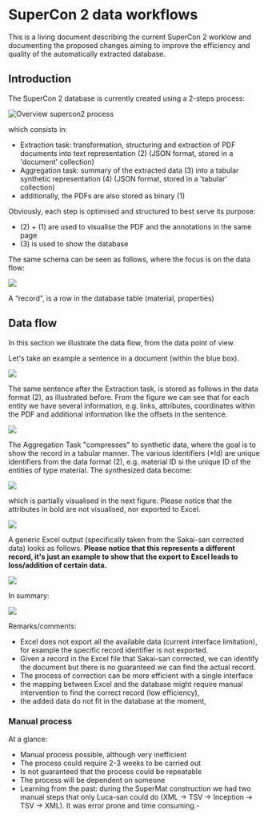 # SuperCon 2 data workflows

This is a living document describing the current SuperCon 2 worklow and documenting the proposed changes aiming to improve the efficiency and quality of the automatically extracted database. 

## Introduction

The SuperCon 2 database is currently created using a 2-steps process:

![Overview supercon2 process](images/current-workflow.png)

which consists in:
 - Extraction task: transformation, structuring and extraction of PDF documents into text representation (2) (JSON format, stored in a 'document' collection)
 - Aggregation task: summary of the extracted data (3) into a tabular synthetic representation (4) (JSON format, stored in a 'tabular' collection)
 - additionally, the PDFs are also stored as binary (1)

Obviously, each step is optimised and structured to best serve its purpose: 
 - (2) + (1) are used to visualise the PDF and the annotations in the same page 
 - (3) is used to show the database 

The same schema can be seen as follows, where the focus is on the data flow:

![](images/data-flow.png)


A “record”, is a row in the database table (material, properties)

## Data flow

In this section we illustrate the data flow, from the data point of view.

Let's take an example a sentence in a document (within the blue box).

![](images/data-flow-1.png)

The same sentence after the Extraction task, is stored as follows in the data format (2), as illustrated before. From the figure we can see that for each entity we have several information, e.g. links, attributes, coordinates within the PDF and additional information like the offsets in the sentence.

![](images/data-flow-2.png)

The Aggregation Task "compresses" to synthetic data, where the goal is to show the record in a tabular manner.
The various identifiers (*Id) are unique identifiers from the data format (2), e.g. material ID si the unique ID of the entities of type material.
The synthesized data become:

![](images/data-flow-3.png)

which is partially visualised in the next figure. 
Please notice that the attributes in bold are not visualised, nor exported to Excel.

![](images/data-flow-4.png)

A generic Excel output (specifically taken from the Sakai-san corrected data) looks as follows. 
**Please notice that this represents a different record, it's just an example to show that the export to Excel leads to loss/addition of certain data.**
 
![](images/data-flow-5.png)

In summary: 

![](images/data-flow-summary.png)

Remarks/comments: 
- Excel does not export all the available data (current interface limitation), for example the specific record identifier is not exported. 
- Given a record in the Excel file that Sakai-san corrected, we can identify the document but there is no guaranteed we can find the actual record.
- The process of correction can be more efficient with a single interface
- the mapping between Excel and the database might require manual intervention to find the correct record (low efficiency),
- the added data do not fit in the database at the moment, 

### Manual process

At a glance: 
- Manual process possible, although very inefficient
- The process could require 2-3 weeks to be carried out
- Is not guaranteed that the process could be repeatable
- The process will be dependent on someone 
- Learning from the past: during the SuperMat construction we had two manual steps that only Luca-san could do (XML -> TSV -> Inception -> TSV -> XML). It was error prone and time consuming.-  
